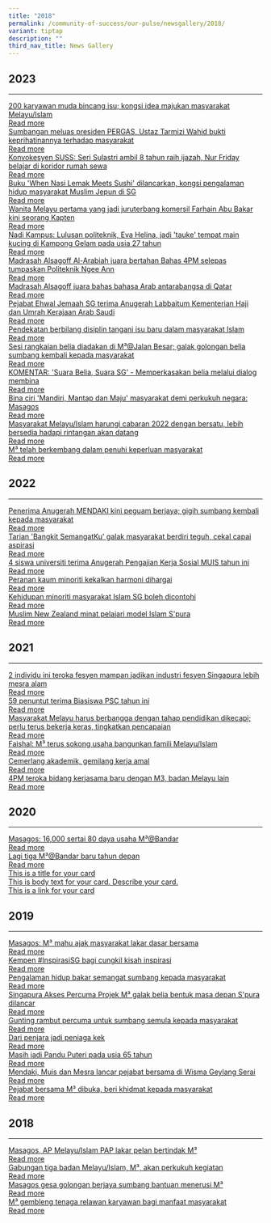 ```yaml
---
title: "2018"
permalink: /community-of-success/our-pulse/newsgallery/2018/
variant: tiptap
description: ""
third_nav_title: News Gallery
---
```

<h2>2023</h2><hr><p></p><div class="isomer-card-grid"><a rel="noopener noreferrer nofollow" href="https://berita.mediacorp.sg/singapura/200-karyawan-muda-bincang-isu-kongsi-idea-majukan-masyarakat-melayu-islam-769196" class="isomer-card"><div class="isomer-card-body"><div class="isomer-card-title">200 karyawan muda bincang isu; kongsi idea majukan masyarakat Melayu/Islam</div><div class="isomer-card-link">Read more</div></div></a><a rel="noopener noreferrer nofollow" href="https://berita.mediacorp.sg/singapura/sumbangan-meluas-presiden-pergas-ustaz-tarmizi-wahid-bukti-keprihatinannya-terhadap-masyarakat-766536" class="isomer-card"><div class="isomer-card-body"><div class="isomer-card-title">Sumbangan meluas presiden PERGAS, Ustaz Tarmizi Wahid bukti keprihatinannya terhadap masyarakat</div><div class="isomer-card-link">Read more</div></div></a><a rel="noopener noreferrer nofollow" href="https://berita.mediacorp.sg/singapura/konvokesyen-suss-seri-sulastri-ambil-8-tahun-raih-ijazah-nur-friday-belajar-di-koridor-rumah-sewa-792581?cid=internal_mcdrecs_11102023_berita#mdcrecs_s" class="isomer-card"><div class="isomer-card-body"><div class="isomer-card-title">Konvokesyen SUSS: Seri Sulastri ambil 8 tahun raih ijazah, Nur Friday belajar di koridor rumah sewa</div><div class="isomer-card-link">Read more</div></div></a><a rel="noopener noreferrer nofollow" href="https://berita.mediacorp.sg/singapura/buku-when-nasi-lemak-meets-sushi-dilancarkan-kongsi-pengalaman-hidup-masyarakat-muslim-jepun-di-sg-737481" class="isomer-card"><div class="isomer-card-body"><div class="isomer-card-title">Buku 'When Nasi Lemak Meets Sushi' dilancarkan, kongsi pengalaman hidup masyarakat Muslim Jepun di SG</div><div class="isomer-card-link">Read more</div></div></a><a rel="noopener noreferrer nofollow" href="https://berita.mediacorp.sg/singapura/wanita-melayu-pertama-yang-jadi-juruterbang-komersil-farhain-abu-bakar-kini-seorang-kapten-789971" class="isomer-card"><div class="isomer-card-body"><div class="isomer-card-title">Wanita Melayu pertama yang jadi juruterbang komersil Farhain Abu Bakar kini seorang Kapten</div><div class="isomer-card-link">Read more</div></div></a><a rel="noopener noreferrer nofollow" href="https://berita.mediacorp.sg/nadi-kampus/nadi-kampus-lulusan-politeknik-eva-helina-jadi-tauke-tempat-main-kucing-di-kampong-gelam-pada-usia-27-tahun-789881" class="isomer-card"><div class="isomer-card-body"><div class="isomer-card-title">Nadi Kampus: Lulusan politeknik, Eva Helina, jadi 'tauke' tempat main kucing di Kampong Gelam pada usia 27 tahun</div><div class="isomer-card-link">Read more</div></div></a><a rel="noopener noreferrer nofollow" href="https://berita.mediacorp.sg/singapura/madrasah-alsagoff-al-arabiah-juara-bertahan-bahas-4pm-selepas-tumpaskan-politeknik-ngee-ann-781941" class="isomer-card"><div class="isomer-card-body"><div class="isomer-card-title">Madrasah Alsagoff Al-Arabiah juara bertahan Bahas 4PM selepas tumpaskan Politeknik Ngee Ann</div><div class="isomer-card-link">Read more</div></div></a><a rel="noopener noreferrer nofollow" href="https://berita.mediacorp.sg/singapura/madrasah-alsagoff-juara-bahas-bahasa-arab-antarabangsa-di-qatar-784031" class="isomer-card"><div class="isomer-card-body"><div class="isomer-card-title">Madrasah Alsagoff juara bahas bahasa Arab antarabangsa di Qatar</div><div class="isomer-card-link">Read more</div></div></a><a rel="noopener noreferrer nofollow" href="https://berita.mediacorp.sg/singapura/pejabat-ehwal-jemaah-sg-terima-anugerah-labbaitum-kementerian-haji-dan-umrah-kerajaan-arab-saudi-767501" class="isomer-card"><div class="isomer-card-body"><div class="isomer-card-title">Pejabat Ehwal Jemaah SG terima Anugerah Labbaitum Kementerian Haji dan Umrah Kerajaan Arab Saudi</div><div class="isomer-card-link">Read more</div></div></a><a rel="noopener noreferrer nofollow" href="https://berita.mediacorp.sg/singapura/pendekatan-berbilang-disiplin-tangani-isu-baru-dalam-masyarakat-islam-738421" class="isomer-card"><div class="isomer-card-body"><div class="isomer-card-title">Pendekatan berbilang disiplin tangani isu baru dalam masyarakat Islam</div><div class="isomer-card-link">Read more</div></div></a><a rel="noopener noreferrer nofollow" href="https://safe.menlosecurity.com/https:/berita.mediacorp.sg/singapura/sesi-rangkaian-belia-diadakan-di-m3jalan-besar-galak-golongan-belia-sumbang-kembali-kepada-masyarakat-733666" class="isomer-card"><div class="isomer-card-body"><div class="isomer-card-title">Sesi rangkaian belia diadakan di M³@Jalan Besar; galak golongan belia sumbang kembali kepada masyarakat</div><div class="isomer-card-link">Read more</div></div></a><a rel="noopener noreferrer nofollow" href="https://berita.mediacorp.sg/komentar/komentar-suara-belia-suara-sg-memperkasakan-belia-melalui-dialog-membina-739186" class="isomer-card"><div class="isomer-card-body"><div class="isomer-card-title">KOMENTAR: 'Suara Belia, Suara SG' - Memperkasakan belia melalui dialog membina</div><div class="isomer-card-link">Read more</div></div></a><a rel="noopener noreferrer nofollow" href="https://berita.mediacorp.sg/singapura/bina-ciri-mandiri-mantap-dan-maju-masyarakat-demi-perkukuh-negara-masagos-751206" class="isomer-card"><div class="isomer-card-body"><div class="isomer-card-title">Bina ciri 'Mandiri, Mantap dan Maju' masyarakat demi perkukuh negara: Masagos</div><div class="isomer-card-link">Read more</div></div></a><a rel="noopener noreferrer nofollow" href="https://berita.mediacorp.sg/singapura/masyarakat-melayu-islam-harungi-cabaran-2022-dengan-bersatu-lebih-bersedia-hadapi-rintangan-akan-datang-724546" class="isomer-card"><div class="isomer-card-body"><div class="isomer-card-title">Masyarakat Melayu/Islam harungi cabaran 2022 dengan bersatu, lebih bersedia hadapi rintangan akan datang</div><div class="isomer-card-link">Read more</div></div></a><a rel="noopener noreferrer nofollow" href="https://www.beritaharian.sg/setempat/m3-telah-berkembang-dalam-penuhi-keperluan-masyarakat" class="isomer-card"><div class="isomer-card-body"><div class="isomer-card-title">M³ telah berkembang dalam penuhi keperluan masyarakat</div><div class="isomer-card-link">Read more</div></div></a></div><p></p><h2>2022</h2><hr><p></p><div class="isomer-card-grid"><a rel="noopener noreferrer nofollow" href="https://berita.mediacorp.sg/singapura/penerima-anugerah-mendaki-kini-peguam-berjaya-gigih-sumbang-kembali-kepada-masyarakat-710511" class="isomer-card"><div class="isomer-card-body"><div class="isomer-card-title">Penerima Anugerah MENDAKI kini peguam berjaya; gigih sumbang kembali kepada masyarakat</div><div class="isomer-card-link">Read more</div></div></a><a rel="noopener noreferrer nofollow" href="https://berita.mediacorp.sg/tonton/tarian-bangkit-semangatku-galak-masyarakat-berdiri-teguh-cekal-capai-aspirasi-647651" class="isomer-card"><div class="isomer-card-body"><div class="isomer-card-title">Tarian 'Bangkit SemangatKu' galak masyarakat berdiri teguh, cekal capai aspirasi</div><div class="isomer-card-link">Read more</div></div></a><a rel="noopener noreferrer nofollow" href="https://berita.mediacorp.sg/singapura/4-siswa-universiti-terima-anugerah-pengajian-kerja-sosial-muis-tahun-ini-663636" class="isomer-card"><div class="isomer-card-body"><div class="isomer-card-title">4 siswa universiti terima Anugerah Pengajian Kerja Sosial MUIS tahun ini</div><div class="isomer-card-link">Read more</div></div></a><a rel="noopener noreferrer nofollow" href="https://www.beritaharian.sg/setempat/peranan-kaum-minoriti-kekalkan-harmoni-dihargai-0" class="isomer-card"><div class="isomer-card-body"><div class="isomer-card-title">Peranan kaum minoriti kekalkan harmoni dihargai</div><div class="isomer-card-link">Read more</div></div></a><a rel="noopener noreferrer nofollow" href="https://www.beritaharian.sg/setempat/kehidupan-minoriti-masyarakat-islam-sg-boleh-dicontohi" class="isomer-card"><div class="isomer-card-body"><div class="isomer-card-title">Kehidupan minoriti masyarakat Islam SG boleh dicontohi</div><div class="isomer-card-link">Read more</div></div></a><a rel="noopener noreferrer nofollow" href="https://www.beritaharian.sg/rencana/muslim-new-zealand-minat-pelajari-model-islam-spura" class="isomer-card"><div class="isomer-card-body"><div class="isomer-card-title">Muslim New Zealand minat pelajari model Islam S'pura</div><div class="isomer-card-link">Read more</div></div></a></div><p></p><h2>2021</h2><hr><p></p><div class="isomer-card-grid"><a rel="noopener noreferrer nofollow" href="https://berita.mediacorp.sg/gaya-hidup/2-individu-ini-teroka-fesyen-mampan-jadikan-industri-fesyen-46406" class="isomer-card"><div class="isomer-card-body"><div class="isomer-card-title">2 individu ini teroka fesyen mampan jadikan industri fesyen Singapura lebih mesra alam</div><div class="isomer-card-link">Read more</div></div></a><a rel="noopener noreferrer nofollow" href="https://berita.mediacorp.sg/singapura/59-penuntut-terima-biasiswa-psc-tahun-ini-18481" class="isomer-card"><div class="isomer-card-body"><div class="isomer-card-title">59 penuntut terima Biasiswa PSC tahun ini</div><div class="isomer-card-link">Read more</div></div></a><a rel="noopener noreferrer nofollow" href="https://berita.mediacorp.sg/singapura/masyarakat-melayu-harus-berbangga-dengan-tahap-pendidikan-26271" class="isomer-card"><div class="isomer-card-body"><div class="isomer-card-title">Masyarakat Melayu harus berbangga dengan tahap pendidikan dikecapi; perlu terus bekerja keras, tingkatkan pencapaian</div><div class="isomer-card-link">Read more</div></div></a><a rel="noopener noreferrer nofollow" href="https://www.beritaharian.sg/setempat/faishal-m%C2%B3-terus-sokong-usaha-bangunkan-famili-melayuislam" class="isomer-card"><div class="isomer-card-body"><div class="isomer-card-title">Faishal: M³ terus sokong usaha bangunkan famili Melayu/Islam</div><div class="isomer-card-link">Read more</div></div></a><a rel="noopener noreferrer nofollow" href="https://www.beritaharian.sg/setempat/cemerlang-akademik-gemilang-kerja-amal" class="isomer-card"><div class="isomer-card-body"><div class="isomer-card-title">Cemerlang akademik, gemilang kerja amal</div><div class="isomer-card-link">Read more</div></div></a><a rel="noopener noreferrer nofollow" href="https://www.beritaharian.sg/setempat/4pm-teroka-bidang-kerjasama-baru-dengan-m3-badan-melayu-lain" class="isomer-card"><div class="isomer-card-body"><div class="isomer-card-title">4PM teroka bidang kerjasama baru dengan M3, badan Melayu lain</div><div class="isomer-card-link">Read more</div></div></a></div><p></p><h2>2020</h2><hr><p></p><div class="isomer-card-grid"><a rel="noopener noreferrer nofollow" href="https://www.beritaharian.sg/setempat/masagos-16000-sertai-80-daya-usaha-m3bandar" class="isomer-card"><div class="isomer-card-body"><div class="isomer-card-title">Masagos: 16,000 sertai 80 daya usaha M³@Bandar</div><div class="isomer-card-link">Read more</div></div></a><a rel="noopener noreferrer nofollow" href="https://www.beritaharian.sg/uncategorized/wawancara-dengan-encik-masagos-serta-lima-pemegang-jawatan-politik-melayuislam-lagi" class="isomer-card"><div class="isomer-card-body"><div class="isomer-card-title">Lagi tiga M³@Bandar baru tahun depan</div><div class="isomer-card-link">Read more</div></div></a><a rel="noopener noreferrer nofollow" href="https://www.isomer.gov.sg" class="isomer-card"><div class="isomer-card-body"><div class="isomer-card-title">This is a title for your card</div><div class="isomer-card-description">This is body text for your card. Describe your card.</div><div class="isomer-card-link">This is a link for your card</div></div></a></div><p></p><h2>2019</h2><hr><p></p><div class="isomer-card-grid"><a rel="noopener noreferrer nofollow" href="https://www.beritaharian.sg/setempat/masagos-m3-mahu-ajak-masyarakat-lakar-dasar-bersama" class="isomer-card"><div class="isomer-card-body"><div class="isomer-card-title">Masagos: M³ mahu ajak masyarakat lakar dasar bersama</div><div class="isomer-card-link">Read more</div></div></a><a rel="noopener noreferrer nofollow" href="https://www.beritaharian.sg/setempat/kempen-inspirasisg-bagi-cungkil-kisah-inspirasi" class="isomer-card"><div class="isomer-card-body"><div class="isomer-card-title">Kempen #InspirasiSG bagi cungkil kisah inspirasi</div><div class="isomer-card-link">Read more</div></div></a><a rel="noopener noreferrer nofollow" href="https://www.beritaharian.sg/setempat/peraduan-inspirasisg-pengalaman-hidup-bakar-semangat-sumbang-kepada-masyarakat" class="isomer-card"><div class="isomer-card-body"><div class="isomer-card-title">Pengalaman hidup bakar semangat sumbang kepada masyarakat</div><div class="isomer-card-link">Read more</div></div></a><a rel="noopener noreferrer nofollow" href="https://www.beritaharian.sg/setempat/projek-m%C2%B3-galak-belia-bentuk-masa-depan-spura-dilancar" class="isomer-card"><div class="isomer-card-body"><div class="isomer-card-title">Singapura Akses Percuma Projek M³ galak belia bentuk masa depan S'pura dilancar</div><div class="isomer-card-link">Read more</div></div></a><a rel="noopener noreferrer nofollow" href="https://www.beritaharian.sg/setempat/gunting-rambut-percuma-untuk-sumbang-semula-kepada-masyarakat" class="isomer-card"><div class="isomer-card-body"><div class="isomer-card-title">Gunting rambut percuma untuk sumbang semula kepada masyarakat</div><div class="isomer-card-link">Read more</div></div></a><a rel="noopener noreferrer nofollow" href="https://www.beritaharian.sg/setempat/dari-penjara-jadi-peniaga-kek" class="isomer-card"><div class="isomer-card-body"><div class="isomer-card-title">Dari penjara jadi peniaga kek</div><div class="isomer-card-link">Read more</div></div></a><a rel="noopener noreferrer nofollow" href="https://www.beritaharian.sg/setempat/masih-jadi-pandu-puteri-pada-usia-65-tahun" class="isomer-card"><div class="isomer-card-body"><div class="isomer-card-title">Masih jadi Pandu Puteri pada usia 65 tahun</div><div class="isomer-card-link">Read more</div></div></a><a rel="noopener noreferrer nofollow" href="https://www.beritaharian.sg/setempat/mendaki-muis-dan-mesra-lancar-pejabat-bersama-di-wisma-geylang-serai" class="isomer-card"><div class="isomer-card-body"><div class="isomer-card-title">Mendaki, Muis dan Mesra lancar pejabat bersama di Wisma Geylang Serai</div><div class="isomer-card-link">Read more</div></div></a><a rel="noopener noreferrer nofollow" href="https://www.beritaharian.sg/setempat/pejabat-bersama-m3-dibuka-beri-khidmat-kepada-masyarakat" class="isomer-card"><div class="isomer-card-body"><div class="isomer-card-title">Pejabat bersama M³ dibuka, beri khidmat kepada masyarakat</div><div class="isomer-card-link">Read more</div></div></a></div><p></p><h2>2018</h2><hr><p></p><div class="isomer-card-grid"><a rel="noopener noreferrer nofollow" href="https://www.beritaharian.sg/setempat/masagos-ap-melayuislam-pap-lakar-pelan-bertindak-m3" class="isomer-card"><div class="isomer-card-body"><div class="isomer-card-title">Masagos, AP Melayu/Islam PAP lakar pelan bertindak M³</div><div class="isomer-card-link">Read more</div></div></a><a rel="noopener noreferrer nofollow" href="https://www.beritaharian.sg/setempat/gabungan-tiga-badan-melayuislam-m3-akan-perkukuh-kegiatan" class="isomer-card"><div class="isomer-card-body"><div class="isomer-card-title">Gabungan tiga badan Melayu/Islam, M³, akan perkukuh kegiatan</div><div class="isomer-card-link">Read more</div></div></a><a rel="noopener noreferrer nofollow" href="https://www.beritaharian.sg/setempat/masagos-gesa-golongan-berjaya-sumbang-bantuan-menerusi-m3" class="isomer-card"><div class="isomer-card-body"><div class="isomer-card-title">Masagos gesa golongan berjaya sumbang bantuan menerusi M³</div><div class="isomer-card-link">Read more</div></div></a><a rel="noopener noreferrer nofollow" href="https://www.beritaharian.sg/setempat/m3-gembleng-tenaga-relawan-karyawan-bagi-manfaat-masyarakat" class="isomer-card"><div class="isomer-card-body"><div class="isomer-card-title">M³ gembleng tenaga relawan karyawan bagi manfaat masyarakat</div><div class="isomer-card-link">Read more</div></div></a></div><p></p><p></p>